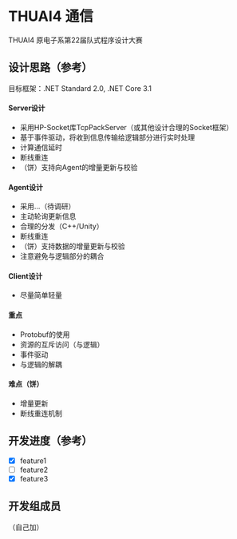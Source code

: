 # THUAI4 通信
THUAI4 原电子系第22届队式程序设计大赛

## 设计思路（参考）
目标框架：.NET Standard 2.0, .NET Core 3.1

#### Server设计

- 采用HP-Socket库TcpPackServer（或其他设计合理的Socket框架）
- 基于事件驱动，将收到信息传输给逻辑部分进行实时处理
- 计算通信延时
- 断线重连
- （饼）支持向Agent的增量更新与校验

#### Agent设计

- 采用...（待调研）
- 主动轮询更新信息
- 合理的分发（C++/Unity）
- 断线重连
- （饼）支持数据的增量更新与校验
- 注意避免与逻辑部分的耦合

#### Client设计

- 尽量简单轻量

#### 重点

- Protobuf的使用
- 资源的互斥访问（与逻辑）
- 事件驱动
- 与逻辑的解耦

#### 难点（饼）

- 增量更新
- 断线重连机制

## 开发进度（参考）

- [x] feature1
- [ ] feature2
- [x] feature3

## 开发组成员
（自己加）
